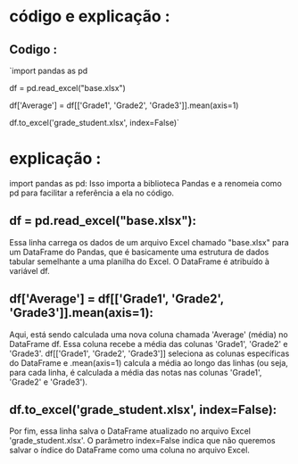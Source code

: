 # código e explicação :


## Codigo :

`import pandas as pd

df = pd.read_excel("base.xlsx") 

df['Average'] = df[['Grade1', 'Grade2', 'Grade3']].mean(axis=1)

df.to_excel('grade_student.xlsx', index=False)`




# explicação :
import pandas as pd: Isso importa a biblioteca Pandas e a renomeia como pd para facilitar a referência a ela no código.

## df = pd.read_excel("base.xlsx"):
Essa linha carrega os dados de um arquivo Excel chamado "base.xlsx" para um DataFrame do Pandas, 
que é basicamente uma estrutura de dados tabular semelhante a uma planilha do Excel. O DataFrame é atribuído à variável df.

## df['Average'] = df[['Grade1', 'Grade2', 'Grade3']].mean(axis=1): 

Aqui, está sendo calculada uma nova coluna chamada 'Average' (média) no DataFrame df. Essa coluna recebe a média das colunas 
'Grade1', 'Grade2' e 'Grade3'. df[['Grade1', 'Grade2', 'Grade3']] seleciona as colunas específicas do DataFrame e .mean(axis=1) 
calcula a média ao longo das linhas (ou seja, para cada linha, é calculada a média das notas nas colunas 'Grade1', 'Grade2' e 'Grade3').

## df.to_excel('grade_student.xlsx', index=False):
Por fim, essa linha salva o DataFrame atualizado no arquivo Excel
'grade_student.xlsx'. O parâmetro index=False indica que não queremos salvar o índice do DataFrame como uma coluna no arquivo Excel.
